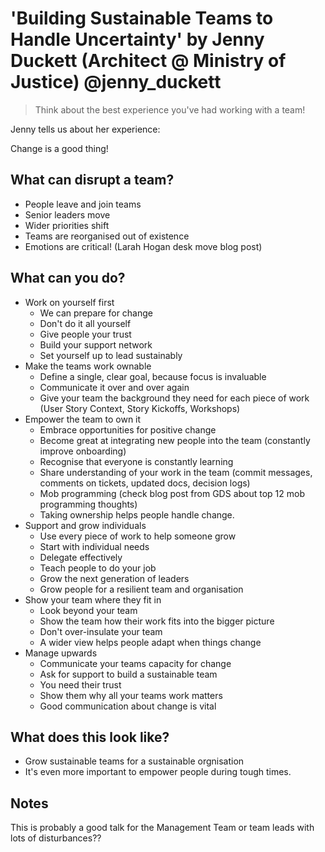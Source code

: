 # 'Building Sustainable Teams to Handle Uncertainty' by Jenny Duckett (Architect @ Ministry of Justice) @jenny_duckett

> Think about the best experience you've had working with a team!

Jenny tells us about her experience:

Change is a good thing!

## What can disrupt a team?

- People leave and join teams
- Senior leaders move
- Wider priorities shift
- Teams are reorganised out of existence
- Emotions are critical! (Larah Hogan desk move blog post)

## What can you do?

- Work on yourself first
  - We can prepare for change
  - Don't do it all yourself
  - Give people your trust
  - Build your support network
  - Set yourself up to lead sustainably
- Make the teams work ownable
  - Define a single, clear goal, because focus is invaluable
  - Communicate it over and over again
  - Give your team the background they need for each piece of work (User Story Context, Story Kickoffs, Workshops)
- Empower the team to own it  
  - Embrace opportunities for positive change
  - Become great at integrating new people into the team (constantly improve onboarding)
  - Recognise that everyone is constantly learning
  - Share understanding of your work in the team (commit messages, comments on tickets, updated docs, decision logs)
  - Mob programming (check blog post from GDS about top 12 mob programming thoughts)
  - Taking ownership helps people handle change.
- Support and grow individuals
  - Use every piece of work to help someone grow
  - Start with individual needs
  - Delegate effectively
  - Teach people to do your job
  - Grow the next generation of leaders
  - Grow people for a resilient team and organisation
- Show your team where they fit in
  - Look beyond your team
  - Show the team how their work fits into the bigger picture
  - Don't over-insulate your team
  - A wider view helps people adapt when things change
- Manage upwards
  - Communicate your teams capacity for change
  - Ask for support to build a sustainable team
  - You need their trust
  - Show them why all your teams work matters
  - Good communication about change is vital

## What does this look like?

- Grow sustainable teams for a sustainable orgnisation
- It's even more important to empower people during tough times.

## Notes

This is probably a good talk for the Management Team or team leads with lots of disturbances??